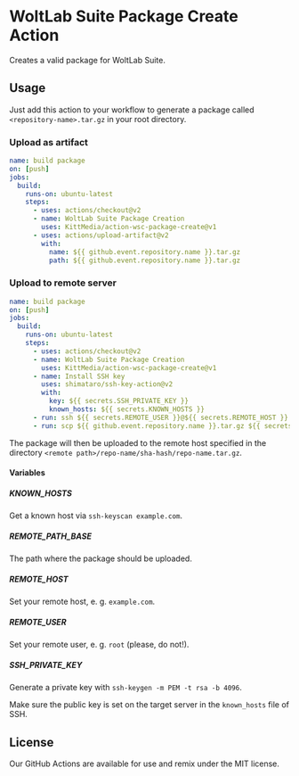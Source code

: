 # WoltLab Suite Package Create Action

Creates a valid package for WoltLab Suite.

## Usage

Just add this action to your workflow to generate a package called `<repository-name>.tar.gz` in your root directory.

### Upload as artifact

```yaml
name: build package
on: [push]
jobs:
  build:
    runs-on: ubuntu-latest
    steps:
      - uses: actions/checkout@v2
      - name: WoltLab Suite Package Creation
        uses: KittMedia/action-wsc-package-create@v1
      - uses: actions/upload-artifact@v2
        with:
          name: ${{ github.event.repository.name }}.tar.gz
          path: ${{ github.event.repository.name }}.tar.gz
```

### Upload to remote server

```yaml
name: build package
on: [push]
jobs:
  build:
    runs-on: ubuntu-latest
    steps:
      - uses: actions/checkout@v2
      - name: WoltLab Suite Package Creation
        uses: KittMedia/action-wsc-package-create@v1
      - name: Install SSH key
        uses: shimataro/ssh-key-action@v2
        with:
          key: ${{ secrets.SSH_PRIVATE_KEY }}
          known_hosts: ${{ secrets.KNOWN_HOSTS }}
      - run: ssh ${{ secrets.REMOTE_USER }}@${{ secrets.REMOTE_HOST }} "mkdir -p ${{ secrets.REMOTE_PATH_BASE }}/${{ github.event.repository.name }}/${{ github.sha }}"
      - run: scp ${{ github.event.repository.name }}.tar.gz ${{ secrets.REMOTE_USER }}@${{ secrets.REMOTE_HOST }}:${{ secrets.REMOTE_PATH_BASE }}/${{ github.event.repository.name }}/${{ github.sha }}
```

The package will then be uploaded to the remote host specified in the directory `<remote path>/repo-name/sha-hash/repo-name.tar.gz`.

#### Variables

##### KNOWN_HOSTS

Get a known host via `ssh-keyscan example.com`.

##### REMOTE_PATH_BASE

The path where the package should be uploaded.

##### REMOTE_HOST

Set your remote host, e. g. `example.com`.

##### REMOTE_USER

Set your remote user, e. g. `root` (please, do not!).

##### SSH_PRIVATE_KEY

Generate a private key with `ssh-keygen -m PEM -t rsa -b 4096`.

Make sure the public key is set on the target server in the `known_hosts` file of SSH.

## License

Our GitHub Actions are available for use and remix under the MIT license.
